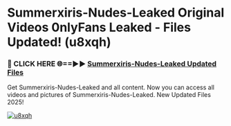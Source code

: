 # Summerxiris-Nudes-Leaked Original Videos 0nlyFans Leaked - Files Updated! (u8xqh)

<h3>🔴 CLICK HERE 🌐==►► <a href="https://tinyurl.com/5h6xmrr3" rel="nofollow">Summerxiris-Nudes-Leaked Updated Files</a></h3>

Get Summerxiris-Nudes-Leaked and all content. Now you can access all videos and pictures of Summerxiris-Nudes-Leaked. New Updated Files 2025!

[![u8xqh](https://i.imgur.com/KVD873Z.gif)](https://tinyurl.com/5h6xmrr3)
